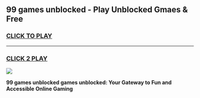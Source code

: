 
## 99 games unblocked - Play Unblocked Gmaes & Free
<h3>
<a href="https://news.freeplayer.one?title=99_games_unblocked&ref=23F">CLICK TO PLAY</a></h3>
<hr>

<h3>
<a href="https://news.freeplayer.one?title=99_games_unblocked&ref=23F">CLICK 2 PLAY</a>
  
</h3>

<a href="https://news.freeplayer.one?title=99_games_unblocked&ref=23F/"><img src="https://clearcache.store/games.png"></a>


**99 games unblocked games unblocked: Your Gateway to Fun and Accessible Online Gaming**

